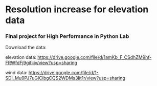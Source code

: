 # Resolution increase for elevation data
### Final project for High Performance in Python Lab

Download the data:

elevation data: https://drive.google.com/file/d/1amKb_F_CSdhZM9hf-FRWfdFj9gifiiiv/view?usp=sharing

wind data: https://drive.google.com/file/d/1-SDI_Mu9PJ7uGICibgCQS2WDMs3Iit1r/view?usp=sharing
